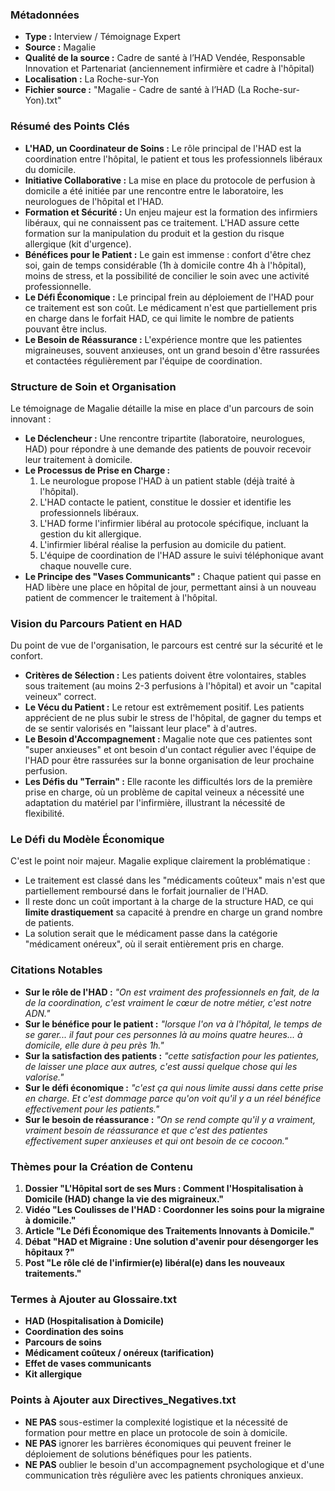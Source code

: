 ### **Métadonnées**

- **Type :** Interview / Témoignage Expert
- **Source :** Magalie
- **Qualité de la source :** Cadre de santé à l’HAD Vendée, Responsable Innovation et Partenariat (anciennement infirmière et cadre à l'hôpital)
- **Localisation :** La Roche-sur-Yon
- **Fichier source :** "Magalie - Cadre de santé à l’HAD (La Roche-sur-Yon).txt"

### **Résumé des Points Clés**

- **L'HAD, un Coordinateur de Soins :** Le rôle principal de l'HAD est la coordination entre l'hôpital, le patient et tous les professionnels libéraux du domicile.
- **Initiative Collaborative :** La mise en place du protocole de perfusion à domicile a été initiée par une rencontre entre le laboratoire, les neurologues de l'hôpital et l'HAD.
- **Formation et Sécurité :** Un enjeu majeur est la formation des infirmiers libéraux, qui ne connaissent pas ce traitement. L'HAD assure cette formation sur la manipulation du produit et la gestion du risque allergique (kit d'urgence).
- **Bénéfices pour le Patient :** Le gain est immense : confort d'être chez soi, gain de temps considérable (1h à domicile contre 4h à l'hôpital), moins de stress, et la possibilité de concilier le soin avec une activité professionnelle.
- **Le Défi Économique :** Le principal frein au déploiement de l'HAD pour ce traitement est son coût. Le médicament n'est que partiellement pris en charge dans le forfait HAD, ce qui limite le nombre de patients pouvant être inclus.
- **Le Besoin de Réassurance :** L'expérience montre que les patientes migraineuses, souvent anxieuses, ont un grand besoin d'être rassurées et contactées régulièrement par l'équipe de coordination.

### **Structure de Soin et Organisation**

Le témoignage de Magalie détaille la mise en place d'un parcours de soin innovant :

- **Le Déclencheur :** Une rencontre tripartite (laboratoire, neurologues, HAD) pour répondre à une demande des patients de pouvoir recevoir leur traitement à domicile.
- **Le Processus de Prise en Charge :**
    1. Le neurologue propose l'HAD à un patient stable (déjà traité à l'hôpital).
    2. L'HAD contacte le patient, constitue le dossier et identifie les professionnels libéraux.
    3. L'HAD forme l'infirmier libéral au protocole spécifique, incluant la gestion du kit allergique.
    4. L'infirmier libéral réalise la perfusion au domicile du patient.
    5. L'équipe de coordination de l'HAD assure le suivi téléphonique avant chaque nouvelle cure.
- **Le Principe des "Vases Communicants" :** Chaque patient qui passe en HAD libère une place en hôpital de jour, permettant ainsi à un nouveau patient de commencer le traitement à l'hôpital.

### **Vision du Parcours Patient en HAD**

Du point de vue de l'organisation, le parcours est centré sur la sécurité et le confort.

- **Critères de Sélection :** Les patients doivent être volontaires, stables sous traitement (au moins 2-3 perfusions à l'hôpital) et avoir un "capital veineux" correct.
- **Le Vécu du Patient :** Le retour est extrêmement positif. Les patients apprécient de ne plus subir le stress de l'hôpital, de gagner du temps et de se sentir valorisés en "laissant leur place" à d'autres.
- **Le Besoin d'Accompagnement :** Magalie note que ces patientes sont "super anxieuses" et ont besoin d'un contact régulier avec l'équipe de l'HAD pour être rassurées sur la bonne organisation de leur prochaine perfusion.
- **Les Défis du "Terrain" :** Elle raconte les difficultés lors de la première prise en charge, où un problème de capital veineux a nécessité une adaptation du matériel par l'infirmière, illustrant la nécessité de flexibilité.

### **Le Défi du Modèle Économique**

C'est le point noir majeur. Magalie explique clairement la problématique :

- Le traitement est classé dans les "médicaments coûteux" mais n'est que partiellement remboursé dans le forfait journalier de l'HAD.
- Il reste donc un coût important à la charge de la structure HAD, ce qui **limite drastiquement** sa capacité à prendre en charge un grand nombre de patients.
- La solution serait que le médicament passe dans la catégorie "médicament onéreux", où il serait entièrement pris en charge.

### **Citations Notables**

- **Sur le rôle de l'HAD :** _"On est vraiment des professionnels en fait, de la de la coordination, c'est vraiment le cœur de notre métier, c'est notre ADN."_
- **Sur le bénéfice pour le patient :** _"lorsque l'on va à l'hôpital, le temps de se garer... il faut pour ces personnes là au moins quatre heures... à domicile, elle dure à peu près 1h."_
- **Sur la satisfaction des patients :** _"cette satisfaction pour les patientes, de laisser une place aux autres, c'est aussi quelque chose qui les valorise."_
- **Sur le défi économique :** _"c'est ça qui nous limite aussi dans cette prise en charge. Et c'est dommage parce qu'on voit qu'il y a un réel bénéfice effectivement pour les patients."_
- **Sur le besoin de réassurance :** _"On se rend compte qu'il y a vraiment, vraiment besoin de réassurance et que c'est des patientes effectivement super anxieuses et qui ont besoin de ce cocoon."_

### **Thèmes pour la Création de Contenu**

1. **Dossier "L'Hôpital sort de ses Murs : Comment l'Hospitalisation à Domicile (HAD) change la vie des migraineux."**
2. **Vidéo "Les Coulisses de l'HAD : Coordonner les soins pour la migraine à domicile."**
3. **Article "Le Défi Économique des Traitements Innovants à Domicile."**
4. **Débat "HAD et Migraine : Une solution d'avenir pour désengorger les hôpitaux ?"**
5. **Post "Le rôle clé de l'infirmier(e) libéral(e) dans les nouveaux traitements."**

### **Termes à Ajouter au Glossaire.txt**

- **HAD (Hospitalisation à Domicile)**
- **Coordination des soins**
- **Parcours de soins**
- **Médicament coûteux / onéreux (tarification)**
- **Effet de vases communicants**
- **Kit allergique**

### **Points à Ajouter aux Directives_Negatives.txt**

- **NE PAS** sous-estimer la complexité logistique et la nécessité de formation pour mettre en place un protocole de soin à domicile.
- **NE PAS** ignorer les barrières économiques qui peuvent freiner le déploiement de solutions bénéfiques pour les patients.
- **NE PAS** oublier le besoin d'un accompagnement psychologique et d'une communication très régulière avec les patients chroniques anxieux.